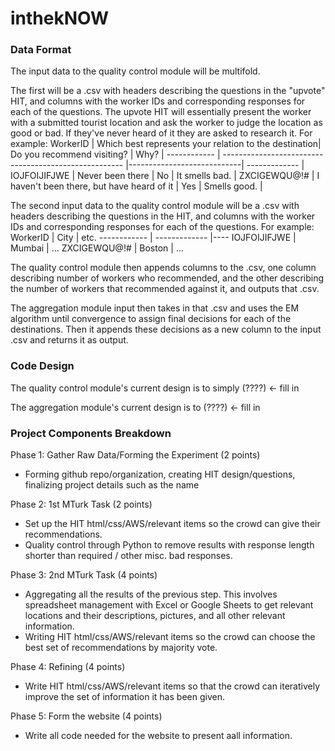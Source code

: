 # inthekNOW

### Data Format

The input data to the quality control module will be multifold.

The first will be a .csv with headers describing the questions in the "upvote" HIT, and columns with the worker IDs and corresponding responses for each of the questions. The upvote HIT will essentially present the worker with a submitted tourist location and ask the worker to judge the location as good or bad. If they've never heard of it they are asked to research it.
For example:
WorkerID     | Which best represents your relation to the destination| Do you recommend visiting? | Why?          |
------------ | ----------------------------------------------------- |----------------------------| ------------- |
IOJFOIJIFJWE | Never been there                                      | No                         | It smells bad.        |
ZXCIGEWQU@!# | I haven't been there, but have heard of it            | Yes                        | Smells good.          |

The second input data to the quality control module will be a .csv with headers describing the questions in the HIT, and columns with the worker IDs and corresponding responses for each of the questions. For example:
WorkerID     | City          | etc.
------------ | ------------- |----
IOJFOIJIFJWE | Mumbai        | ...
ZXCIGEWQU@!# | Boston        | ...

The quality control module then appends columns to the .csv, one column describing number of workers who recommended, and the other describing the number of workers that recommended against it, and outputs that .csv.

The aggregation module input then takes in that .csv and uses the EM algorithm until convergence to assign final decisions for each of the destinations. Then it appends these decisions as a new column to the input .csv and returns it as output.

### Code Design

The quality control module's current design is to simply (????) <- fill in 

The aggregation module's current design is to  (????) <- fill in 

### Project Components Breakdown

Phase 1: Gather Raw Data/Forming the Experiment (2 points)
- Forming github repo/organization, creating HIT design/questions, finalizing project details such as the name

Phase 2: 1st MTurk Task (2 points)
- Set up the HIT html/css/AWS/relevant items so the crowd can give their recommendations.
- Quality control through Python to remove results with response length shorter than required / other misc. bad responses.

Phase 3: 2nd MTurk Task (4 points)
- Aggregating all the results of the previous step. This involves spreadsheet management with Excel or Google Sheets to get relevant locations and their descriptions, pictures, and all other relevant information. 
- Writing HIT html/css/AWS/relevant items so the crowd can choose the best set of recommendations by majority vote.

Phase 4: Refining (4 points)
- Write HIT html/css/AWS/relevant items so that the crowd can iteratively improve the set of information it has been given.

Phase 5: Form the website (4 points)
- Write all code needed for the website to present aall information. 
